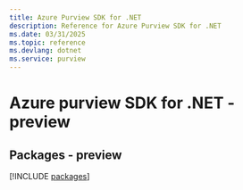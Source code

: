 ```yaml
---
title: Azure Purview SDK for .NET
description: Reference for Azure Purview SDK for .NET
ms.date: 03/31/2025
ms.topic: reference
ms.devlang: dotnet
ms.service: purview
---
```

# Azure purview SDK for .NET - preview
## Packages - preview
[!INCLUDE [packages](purview-index.md)]